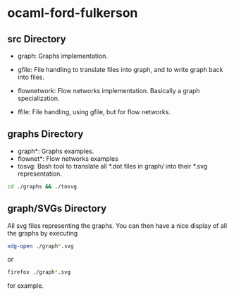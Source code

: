 # ocaml-ford-fulkerson

## src Directory

 - graph: Graphs implementation.

 - gfile: File handling to translate files into graph, and to write graph back into files.

 - flownetwork: Flow networks implementation. Basically a graph specialization.

 - ffile: File handling, using gfile, but for flow networks.

## graphs Directory

 - graph*: Graphs examples.
 - flownet*: Flow networks examples
 - tosvg: Bash tool to translate all *.dot files in graph/ into their *.svg representation.

```bash
cd ./graphs && ./tosvg
```

	
## graph/SVGs Directory

All svg files representing the graphs. You can then have a nice display of all the graphs by executing

```bash
xdg-open ./graph*.svg
```

or

```bash
firefox ./graph*.svg
```

for example.

